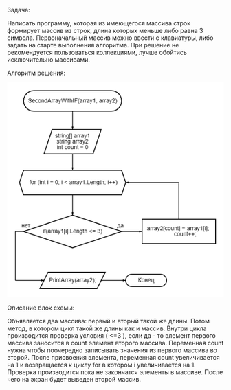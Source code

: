 
Задача:

Написать программу, которая из имеющегося массива строк формирует массив из строк, длина которых меньше либо равна 3 символа. Первоначальный массив можно ввести с клавиатуры, либо задать на старте выполнения алгоритма. При решение не рекомендуется пользоваться коллекциями, лучше обойтись исключительно массивами.

Алгоритм решения:

![блок схема](/diagram%20(1).png)

Описание блок схемы: 

Объявляется два массива: первый и вторый такой же длины. 
Потом метод, в котором цикл такой же длины как и массив. Внутри цикла производится проверка условия ( <=3 ), если да - то элемент первого массива заносится в count элемент второго массива. Переменная count нужна чтобы поочередно записывать значения  из первого массива во второй. После присвоения элемента, переменная count увеличивается на 1 и возвращается к циклу for в котором i увеличивается на 1. Проверка производится пока не закончатся элементы в массиве. После чего на экран будет выведен второй массив.
